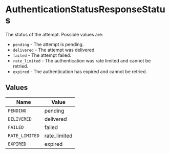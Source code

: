 # AuthenticationStatusResponseStatus

The status of the attempt. Possible values are:
  * `pending` - The attempt is pending.
  * `delivered` - The attempt was delivered.
  * `failed` - The attempt failed.
  * `rate_limited` - The authentication was rate limited and cannot be retried.
  * `expired` - The authentication has expired and cannot be retried.



## Values

| Name           | Value          |
| -------------- | -------------- |
| `PENDING`      | pending        |
| `DELIVERED`    | delivered      |
| `FAILED`       | failed         |
| `RATE_LIMITED` | rate_limited   |
| `EXPIRED`      | expired        |